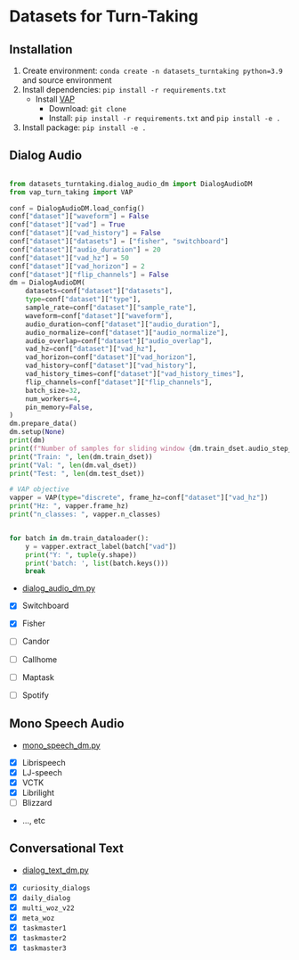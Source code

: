 # Datasets for Turn-Taking


## Installation

1. Create environment: `conda create -n datasets_turntaking python=3.9` and source environment
2. Install dependencies: `pip install -r requirements.txt`
    * Install [VAP](https://github.com/ErikEkstedt/vap_turn_taking)
      * Download: `git clone`
      * Install: `pip install -r requirements.txt` and `pip install -e .`
3. Install package: `pip install -e .`


## Dialog Audio


```python

from datasets_turntaking.dialog_audio_dm import DialogAudioDM
from vap_turn_taking import VAP

conf = DialogAudioDM.load_config()
conf["dataset"]["waveform"] = False
conf["dataset"]["vad"] = True
conf["dataset"]["vad_history"] = False
conf["dataset"]["datasets"] = ["fisher", "switchboard"]
conf["dataset"]["audio_duration"] = 20
conf["dataset"]["vad_hz"] = 50
conf["dataset"]["vad_horizon"] = 2
conf["dataset"]["flip_channels"] = False
dm = DialogAudioDM(
    datasets=conf["dataset"]["datasets"],
    type=conf["dataset"]["type"],
    sample_rate=conf["dataset"]["sample_rate"],
    waveform=conf["dataset"]["waveform"],
    audio_duration=conf["dataset"]["audio_duration"],
    audio_normalize=conf["dataset"]["audio_normalize"],
    audio_overlap=conf["dataset"]["audio_overlap"],
    vad_hz=conf["dataset"]["vad_hz"],
    vad_horizon=conf["dataset"]["vad_horizon"],
    vad_history=conf["dataset"]["vad_history"],
    vad_history_times=conf["dataset"]["vad_history_times"],
    flip_channels=conf["dataset"]["flip_channels"],
    batch_size=32,
    num_workers=4,
    pin_memory=False,
)
dm.prepare_data()
dm.setup(None)
print(dm)
print(f"Number of samples for sliding window {dm.train_dset.audio_step_time}s step")
print("Train: ", len(dm.train_dset))
print("Val: ", len(dm.val_dset))
print("Test: ", len(dm.test_dset))

# VAP objective
vapper = VAP(type="discrete", frame_hz=conf["dataset"]["vad_hz"])
print("Hz: ", vapper.frame_hz)
print("n_classes: ", vapper.n_classes)


for batch in dm.train_dataloader():
    y = vapper.extract_label(batch["vad"])
    print("Y: ", tuple(y.shape))
    print('batch: ', list(batch.keys()))
    break
```

* [dialog_audio_dm.py](./dialog_audio_dm.py)
* [x] Switchboard
* [x] Fisher
* [ ] Candor
* [ ] Callhome
* [ ] Maptask
* [ ] Spotify


## Mono Speech Audio

* [mono_speech_dm.py](./mono_speech_dm.py)
* [x] Librispeech
* [x] LJ-speech
* [x] VCTK
* [x] Librilight
* [ ] Blizzard
* ..., etc


## Conversational Text

* [dialog_text_dm.py](./dialog_text_dm.py)
* [x] `curiosity_dialogs`
* [x] `daily_dialog`
* [x] `multi_woz_v22`
* [x] `meta_woz`
* [x] `taskmaster1`
* [x] `taskmaster2`
* [x] `taskmaster3`
